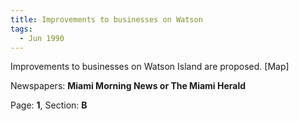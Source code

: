 ```yaml
---  
title: Improvements to businesses on Watson  
tags:  
  - Jun 1990  
---  
```

  
Improvements to businesses on Watson Island are proposed. [Map]  
  
Newspapers: **Miami Morning News or The Miami Herald**  
  
Page: **1**, Section: **B** 
